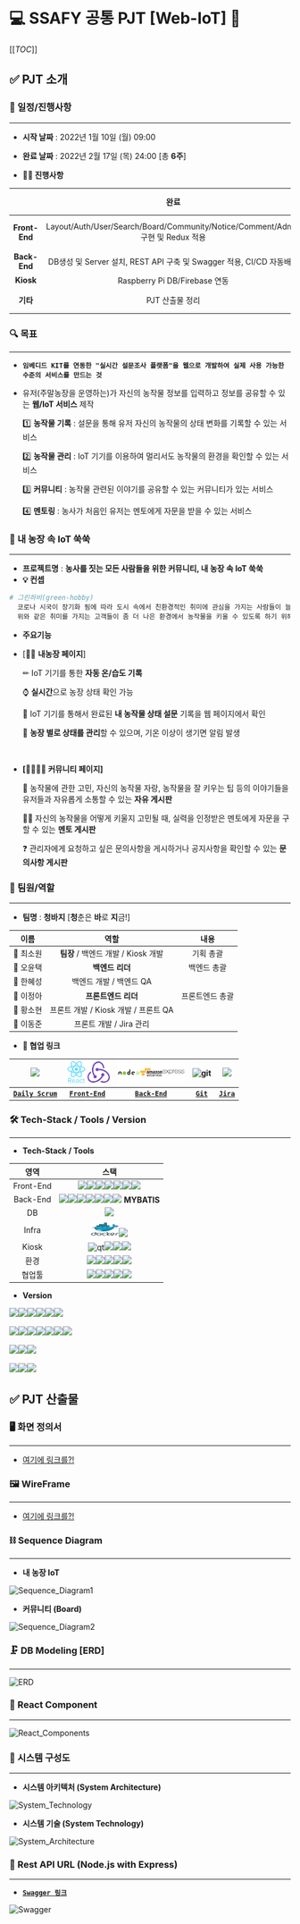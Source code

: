 #  💻 SSAFY 공통 PJT [Web-IoT] 📡

[[_TOC_]]



## ✅ PJT 소개

### 📆 일정/진행사항

---

- **시작 날짜** : 2022년 1월 10일 (월) 09:00
- **완료 날짜** : 2022년 2월 17일 (목) 24:00 [총 **6주**]

- **🏃‍♀️ 진행사항**

|               |                             완료                             |         예정 [2월 10일 (목) ~ ]         |
| :-----------: | :----------------------------------------------------------: | :-------------------------------------: |
| **Front-End** | Layout/Auth/User/Search/Board/Community/Notice/Comment/Admin 구현 및 Redux 적용 | Main/MyFarm 구현 후, 추가 기능 구현, QA |
| **Back-End**  | DB생성 및 Server 설치, REST API 구축 및 Swagger 적용,  CI/CD 자동배포 |           추가 기능 구현, QA            |
|   **Kiosk**   |                Raspberry Pi DB/Firebase 연동                 |                    -                    |
|   **기타**    |                       PJT 산출물 정리                        |         UCC 제작, 최종발표 준비         |





### 🔍 목표

---

- **`임베디드 KIT를 연동한 "실시간 설문조사 플랫폼"을 웹으로 개발하여 실제 사용 가능한 수준의 서비스를 만드는 것`**

- 유저(주말농장을 운영하는)가  자신의 농작물 정보를 입력하고 정보를 공유할 수 있는 **웹/IoT 서비스** 제작

  1️⃣ **농작물 기록** : 설문을 통해 유저 자신의 농작물의 상태 변화를 기록할 수 있는 서비스

  2️⃣ **농작물 관리** : IoT 기기를 이용하여 멀리서도 농작물의 환경을 확인할 수 있는 서비스

  3️⃣ **커뮤니티** : 농작물 관련된 이야기를 공유할 수 있는 커뮤니티가 있는 서비스

  4️⃣ **멘토링** : 농사가 처음인 유저는 멘토에게 자문을 받을 수 있는 서비스





### 🥕 내 농장 속 IoT 쑥쑥

---

- **프로젝트명** : **농사를 짓는 모든 사람들을 위한 커뮤니티, 내 농장 속 IoT 쑥쑥**
- **💡 컨셉**

```python
# 그린하비(green-hobby)
  코로나 시국이 장기화 됨에 따라 도시 속에서 친환경적인 취미에 관심을 가지는 사람들이 늘어나고 있다. 그 중에서도 도시농업과 주말농장에 대한 수요가 늘어나고 있으며 특히, 1인가구에서는 옥상에 작은 텃밭을 가꾸어 자급자족하기도하며 가족 단위로는 주말농장에 텃밭을 신청해서 농작물을 키우기도 한다.
  위와 같은 취미를 가지는 고객들이 좀 더 나은 환경에서 농작물을 키울 수 있도록 하기 위해 농작물의 기록과 관리를 수월하게 해주고, 커뮤니티를 통해 같은 관심사를 가진 사람들끼리 소통을 할 수 있는 장을 마련해주고자 한다.  
```



- **주요기능**

- [👩‍🌾 **내농장 페이지**]

  ✏ IoT 기기를 통한 **자동 온/습도 기록**

  ⌚ **실시간**으로 농장 상태 확인 가능

  📃 IoT 기기를 통해서 완료된 **내 농작물 상태 설문** 기록을 웹 페이지에서 확인

  🌱 **농장 별로 상태를 관리**할 수 있으며, 기온 이상이 생기면 알림 발생

​		

- **[👨‍👩‍👧‍👧 커뮤니티 페이지]**

  💬 농작물에 관한 고민, 자신의 농작물 자랑, 농작물을 잘 키우는 팁 등의 이야기들을 유저들과 자유롭게 소통할 수 있는 **자유 게시판**

  👩‍🎓 자신의 농작물을 어떻게 키울지 고민될 때, 실력을 인정받은 멘토에게 자문을 구할 수 있는 **멘토 게시판**

  ❓ 관리자에게 요청하고 싶은 문의사항을 게시하거나 공지사항을 확인할 수 있는 **문의사항 게시판**





### 👖 팀원/역할

---

- **팀명** : **청바지** [**청**춘은 **바**로 **지**금!]

|   이름   |                 역할                 |      내용       |
| :------: | :----------------------------------: | :-------------: |
| 🦆 최소원 | **팀장** / 백엔드 개발 / Kiosk 개발  |    기획 총괄    |
| 🐫 오윤택 |           **백엔드 리더**            |   백엔드 총괄   |
| 🐹 한혜성 |       백엔드 개발 / 백엔드 QA        |                 |
| 🐸 이정아 |         **프론트엔드 리더**          | 프론트엔드 총괄 |
| 🐂 황소현 | 프론트 개발 / Kiosk 개발 / 프론트 QA |                 |
| 🦍 이동준 |       프론트 개발 / Jira 관리        |                 |



- **🤝 협업 링크**

| <img src="https://img.shields.io/badge/Notion-000000?style=for-the-badge&logo=notion&logoColor=white"/> | <img src="https://raw.githubusercontent.com/devicons/devicon/master/icons/react/react-original-wordmark.svg" alt="react" width="40" height="40"/><img src="https://raw.githubusercontent.com/devicons/devicon/master/icons/redux/redux-original.svg" alt="redux" width="40" height="40"/> | <img src="https://raw.githubusercontent.com/devicons/devicon/master/icons/nodejs/nodejs-original-wordmark.svg" alt="nodejs" width="40" height="40"/><img src="https://raw.githubusercontent.com/devicons/devicon/master/icons/amazonwebservices/amazonwebservices-original-wordmark.svg" alt="aws" width="40" height="40"/><img src="https://raw.githubusercontent.com/devicons/devicon/master/icons/express/express-original-wordmark.svg" alt="express" width="40" height="40"/> | <img src="https://www.vectorlogo.zone/logos/git-scm/git-scm-icon.svg" alt="git" width="40" height="40"/> | <img src="https://img.shields.io/badge/Jira-0052CC?style=for-the-badge&logo=Jira&logoColor=white"/> |
| :----------------------------------------------------------: | :----------------------------------------------------------: | :----------------------------------------------------------: | :----------------------------------------------------------: | :----------------------------------------------------------: |
| [**`Daily Scrum`**](https://www.notion.so/5934c5579cec4460818bad76641363d0?v=700fdcd203754c4088ba9a5bd50e91aa) | [**`Front-End`**](https://www.notion.so/7d5b4d3e84124c64958ed97303ce58fd?v=00ee4f8f6580469eb70adea42717ac00) | [**`Back-End`**](https://www.notion.so/c4cc58fb3024432aa3bd71a0e670e05d?v=9995e22893534bb9ab2d5edfc1e4ff51) | [**`Git`**](https://www.notion.so/GIT-15a1490c08fb4a89b1e1eca7494a0787) | [**`Jira`**](https://www.notion.so/JIRA-1d2c1288517c45719a3fc98346f8d153) |





### 🛠 Tech-Stack / Tools / Version

---

- **Tech-Stack / Tools**

|   영역    |                             스택                             |
| :-------: | :----------------------------------------------------------: |
| Front-End | <img src="https://img.shields.io/badge/React-20232A?style=for-the-badge&logo=react&logoColor=61DAFB"/><img src="https://img.shields.io/badge/Redux-593D88?style=for-the-badge&logo=redux&logoColor=white"/><img src="https://img.shields.io/badge/React_Router-CA4245?style=for-the-badge&logo=react-router&logoColor=white"/><img src="https://img.shields.io/badge/npm-CB3837?style=for-the-badge&logo=npm&logoColor=white"/><img src="https://img.shields.io/badge/JavaScript-323330?style=for-the-badge&logo=javascript&logoColor=F7DF1E"/><img src="https://img.shields.io/badge/Material%20UI-007FFF?style=for-the-badge&logo=mui&logoColor=white"/><img src="https://img.shields.io/badge/styled--components-DB7093?style=for-the-badge&logo=styled-components&logoColor=white"/> |
| Back-End  | <img src="https://img.shields.io/badge/Node.js-339933?style=for-the-badge&logo=nodedotjs&logoColor=white"/><img src="https://img.shields.io/badge/Amazon_AWS-FF9900?style=for-the-badge&logo=amazonaws&logoColor=white"/><img src="https://img.shields.io/badge/Swagger-85EA2D?style=for-the-badge&logo=Swagger&logoColor=white"/><img src="https://img.shields.io/badge/JWT-000000?style=for-the-badge&logo=JSON%20web%20tokens&logoColor=white"/><img src="https://img.shields.io/badge/Express.js-000000?style=for-the-badge&logo=express&logoColor=white"/><img src="https://img.shields.io/badge/Postman-FF6C37?style=for-the-badge&logo=Postman&logoColor=white"/><img src="https://img.shields.io/badge/json-5E5C5C?style=for-the-badge&logo=json&logoColor=white"/> **MYBATIS** |
|    DB     | <img src="https://img.shields.io/badge/MySQL-005C84?style=for-the-badge&logo=mysql&logoColor=white"/> |
|   Infra   | <img src="https://raw.githubusercontent.com/devicons/devicon/master/icons/docker/docker-original-wordmark.svg" alt="docker" width="50" height="28"/><img src="https://img.shields.io/badge/Jenkins-D24939?style=for-the-badge&logo=Jenkins&logoColor=white"/> |
|   Kiosk   | <img src="https://upload.wikimedia.org/wikipedia/commons/0/0b/Qt_logo_2016.svg" alt="qt" width="50" height="28"/><img src="https://img.shields.io/badge/Raspberry%20Pi-A22846?style=for-the-badge&logo=Raspberry%20Pi&logoColor=white"/><img src="https://img.shields.io/badge/Linux-FCC624?style=for-the-badge&logo=linux&logoColor=black"/><img src="https://img.shields.io/badge/firebase-ffca28?style=for-the-badge&logo=firebase&logoColor=black"/> |
|   환경    | <img src="https://img.shields.io/badge/Ubuntu-E95420?style=for-the-badge&logo=ubuntu&logoColor=white"/><img src="https://img.shields.io/badge/Google_chrome-4285F4?style=for-the-badge&logo=Google-chrome&logoColor=white"/><img src="https://img.shields.io/badge/GitLab-330F63?style=for-the-badge&logo=gitlab&logoColor=white"/><img src="https://img.shields.io/badge/Windows-0078D6?style=for-the-badge&logo=windows&logoColor=white"/><img src="https://img.shields.io/badge/Visual_Studio_Code-0078D4?style=for-the-badge&logo=visual%20studio%20code&logoColor=white"/> |
|  협업툴   | <img src="https://img.shields.io/badge/Figma-F24E1E?style=for-the-badge&logo=figma&logoColor=white"/><img src="https://img.shields.io/badge/Notion-000000?style=for-the-badge&logo=notion&logoColor=white"/><img src="https://img.shields.io/badge/GIT-E44C30?style=for-the-badge&logo=git&logoColor=white"/><img src="https://img.shields.io/badge/Jira-0052CC?style=for-the-badge&logo=Jira&logoColor=white"/><img src="https://img.shields.io/badge/Slack-4A154B?style=for-the-badge&logo=slack&logoColor=white"/> |



- **Version**

<img src="https://img.shields.io/badge/REACT-17.0.0-76B900?style=for-the-badge&logo=react&logoColor=white"/><img src="https://img.shields.io/badge/REDUX-4.1.2-76B900?style=for-the-badge&logo=redux&logoColor=white"/><img src="https://img.shields.io/badge/REACT ROUTER-5.1.2-76B900?style=for-the-badge&logo=reactrouter&logoColor=white"/><img src="https://img.shields.io/badge/NPM-8.1.2-76B900?style=for-the-badge&logo=npm&logoColor=white"/><img src="https://img.shields.io/badge/MATERIAL UI-5.2.8-76B900?style=for-the-badge&logo=mui&logoColor=white"/><img src="https://img.shields.io/badge/STYLED COMPONENTS-5.3.3-76B900?style=for-the-badge&logo=styledcomponents&logoColor=white"/>

<img src="https://img.shields.io/badge/NODE.JS-16.13.2-93b023?&style=for-the-badge&logo=node.js&logoColor=white"/><img src="https://img.shields.io/badge/SWAGGER-6.1.0-93b023?&style=for-the-badge&logo=swagger&logoColor=white"/><img src="https://img.shields.io/badge/EXPRESS.JS-4.17.1-93b023?&style=for-the-badge&logo=express&logoColor=white"/><img src="https://img.shields.io/badge/jwt-8.5.1-93b023?&style=for-the-badge&logo=&logoColor=white"/><img src="https://img.shields.io/badge/multer-1.4.4-93b023?&style=for-the-badge&logo=&logoColor=white"/><img src="https://img.shields.io/badge/mybatis-0.6.5-93b023?&style=for-the-badge&logo=&logoColor=white"/><img src="https://img.shields.io/badge/cors-2.8.5-93b023?&style=for-the-badge&logo=&logoColor=white"/>

<img src="https://img.shields.io/badge/docker-20.10.12-93b023?&style=for-the-badge&logo=docker&logoColor=white"/><img src="https://img.shields.io/badge/jenkins-2.319.2-93b023?&style=for-the-badge&logo=jenkins&logoColor=white"/><img src="https://img.shields.io/badge/MYSQL-8.0.28-93b023?&style=for-the-badge&logo=mysql&logoColor=white"/>

<img src="https://img.shields.io/badge/linux-11.0.0-93b023?&style=for-the-badge&logo=linux&logoColor=white"/><img src="https://img.shields.io/badge/qt-5.0.0-93b023?&style=for-the-badge&logo=qt&logoColor=white"/><img src="https://img.shields.io/badge/raspberry pi-4.0.0-93b023?&style=for-the-badge&logo=raspberrypi&logoColor=white"/>





## ✅ PJT 산출물

### 🖥 화면 정의서

---

- [여기에 링크를?!]()





### 🖼 WireFrame

---

- [여기에 링크를?!]()





### ⛓ Sequence Diagram

---

- **내 농장 IoT**

![Sequence_Diagram1](/uploads/5cb94584c2f690b96e4df666bff83ea0/Sequence_Diagram1.png)



-  **커뮤니티 (Board)**

![Sequence_Diagram2](/uploads/073f5661dfde7ce52810c96f96ee2442/Sequence_Diagram2.png)





### 🗜 DB Modeling [ERD]

---

![ERD](/uploads/e0d2c3e6cdc3360129f785be00f0c0de/ERD.png)





### 🔗 React Component

---

![React_Components](/uploads/14bfc5b64474992cb9d1e076d7cdd0e1/React_Components.png)





### 🧾 시스템 구성도

---

- **시스템 아키텍처 (System Architecture)**

![System_Technology](/uploads/e663cb85e01461ef2d95500d05bcd018/System_Technology.png)



- **시스템 기술 (System Technology)**

![System_Architecture](/uploads/8b507abe6ee0b0f9e33bf6bfee39f448/System_Architecture.png)





### 📌 Rest API URL (Node.js with Express)

---

- [**`Swagger 링크`**](http://52.79.38.33:3001/api-docs/#/)

![Swagger](/uploads/ce2786b26961e2cc8c74ed64aced33ee/Swagger.png)


